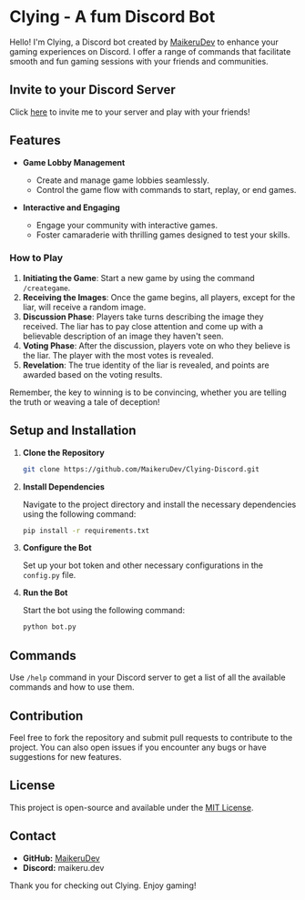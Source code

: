 # Clying - A fum Discord Bot

Hello! I'm Clying, a Discord bot created by [MaikeruDev](https://github.com/MaikeruDev) to enhance your gaming experiences on Discord. I offer a range of commands that facilitate smooth and fun gaming sessions with your friends and communities. 

## Invite to your Discord Server

Click [here](https://discord.com/api/oauth2/authorize?client_id=1151068827686285312&permissions=8&scope=applications.commands%20bot) to invite me to your server and play with your friends!

## Features

- **Game Lobby Management**
  - Create and manage game lobbies seamlessly.
  - Control the game flow with commands to start, replay, or end games.

- **Interactive and Engaging**
  - Engage your community with interactive games.
  - Foster camaraderie with thrilling games designed to test your skills.

### How to Play

1. **Initiating the Game**: Start a new game by using the command `/creategame`.
2. **Receiving the Images**: Once the game begins, all players, except for the liar, will receive a random image.
3. **Discussion Phase**: Players take turns describing the image they received. The liar has to pay close attention and come up with a believable description of an image they haven't seen.
4. **Voting Phase**: After the discussion, players vote on who they believe is the liar. The player with the most votes is revealed.
5. **Revelation**: The true identity of the liar is revealed, and points are awarded based on the voting results. 

Remember, the key to winning is to be convincing, whether you are telling the truth or weaving a tale of deception!

## Setup and Installation

1. **Clone the Repository**
   
   ```sh
   git clone https://github.com/MaikeruDev/Clying-Discord.git
   ```

2. **Install Dependencies**
   
   Navigate to the project directory and install the necessary dependencies using the following command:

   ```sh
   pip install -r requirements.txt
   ```

3. **Configure the Bot**
   
   Set up your bot token and other necessary configurations in the `config.py` file.

4. **Run the Bot**

   Start the bot using the following command:

   ```sh
   python bot.py
   ```

## Commands

Use `/help` command in your Discord server to get a list of all the available commands and how to use them.

## Contribution

Feel free to fork the repository and submit pull requests to contribute to the project. You can also open issues if you encounter any bugs or have suggestions for new features.

## License

This project is open-source and available under the [MIT License](LICENSE).

## Contact

- **GitHub:** [MaikeruDev](https://github.com/MaikeruDev)
- **Discord:** maikeru.dev

Thank you for checking out Clying. Enjoy gaming!
